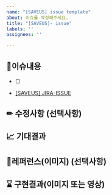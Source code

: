 ```yaml
---
name: "[SAVEUS] issue template"
about: 이슈를 작성해주세요.
title: "[SAVEUS]- issue"
labels: ''
assignees: ''

---
```


## 🎈이슈내용
- [ ]
- [[SAVEUS] JIRA-ISSUE](URL)

## ✏ 수정사항 (선택사항)

## 📈 기대결과

## 📌레퍼런스(이미지) (선택사항)

## ⌛ 구현결과(이미지 또는 영상)
